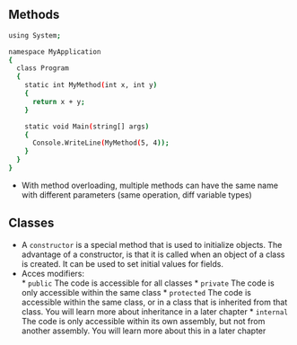 ## Methods
```sh
using System;

namespace MyApplication
{
  class Program
  {
    static int MyMethod(int x, int y)
    {
      return x + y;
    }

    static void Main(string[] args)
    {
      Console.WriteLine(MyMethod(5, 4));
    }
  }
}
```
* With method overloading, multiple methods can have the same name with different parameters (same operation, diff variable types)


## Classes
* A ``constructor`` is a special method that is used to initialize objects. The advantage of a constructor, is that it is called when an object of a class is created. It can be used to set initial values for fields.
* Acces modifiers:   
      *  ``public``	The code is accessible for all classes
      *  ``private``	The code is only accessible within the same class
      *  ``protected``	The code is accessible within the same class, or in a class that is inherited from that class. You will learn more about inheritance in a later chapter
      *  ``internal``	The code is only accessible within its own assembly, but not from another assembly. You will learn more about this in a later chapter


